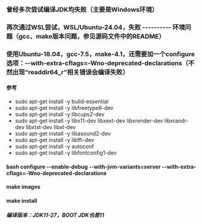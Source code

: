 ### 曾经多次尝试编译JDK均失败（主要是Windows环境）
### 再次通过WSL尝试，WSL/Ubuntu-24.04，失败 ---------- 环境问题（gcc、make版本问题，参见源码文件中的README）
### 使用Ubuntu-18.04，gcc-7.5，make-4.1，还需要加一个configure选项：--with-extra-cflags=-Wno-deprecated-declarations（不然出现“readdir64_r”相关错误会编译失败）
#### 参考
  - sudo apt-get install -y build-essential
  - sudo apt-get install -y libfreetype6-dev
  - sudo  apt-get install -y libcups2-dev
  - sudo  apt-get install -y libx11-dev libxext-dev libxrender-dev libxrandr-dev libxtst-dev libxt-dev
  - sudo  apt-get install -y libasound2-dev
  - sudo  apt-get install -y libffi-dev
  - sudo  apt-get install -y autoconf
  - sudo apt-get install -y libfontconfig1-dev
#### bash configure --enable-debug --with-jvm-variants=server --with-extra-cflags=-Wno-deprecated-declarations
#### make images
#### make install

##### 编译版本：JDK11-27，BOOT JDK也是11
